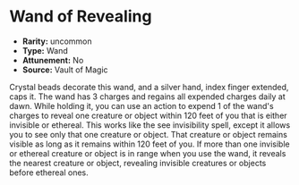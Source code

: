 
# Wand of Revealing

* **Rarity:** uncommon
* **Type:** Wand
* **Attunement:** No
* **Source:** Vault of Magic


Crystal beads decorate this wand, and a silver hand, index finger extended, caps it. The wand has 3 charges and regains all expended charges daily at dawn. While holding it, you can use an action to expend 1 of the wand's charges to reveal one creature or object within 120 feet of you that is either invisible or ethereal. This works like the see invisibility spell, except it allows you to see only that one creature or object. That creature or object remains visible as long as it remains within 120 feet of you. If more than one invisible or ethereal creature or object is in range when you use the wand, it reveals the nearest creature or object, revealing invisible creatures or objects before ethereal ones.
